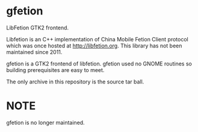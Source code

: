 gfetion
=======

LibFetion GTK2 frontend.

Libfetion is an C++ implementation of China Mobile Fetion Client protocol which was once hosted at http://libfetion.org. This library has not been maintained since 2011.

gfetion is a GTK2 frontend of libfetion. gfetion used no GNOME routines so building prerequisites are easy to meet.

The only archive in this repository is the source tar ball.

NOTE
=======
gfetion is no longer maintained.
